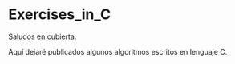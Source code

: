 # Exercises_in_C

Saludos en cubierta.

Aquí dejaré publicados algunos algoritmos escritos en lenguaje C. 
